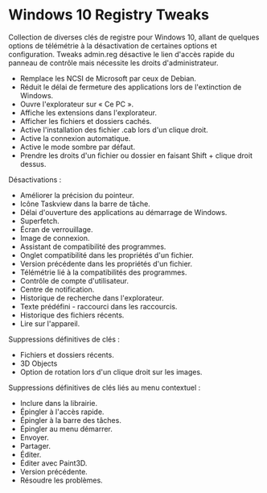 # Windows 10 Registry Tweaks
Collection de diverses clés de registre pour Windows 10, allant de quelques options de télémétrie à la désactivation de certaines options et configuration. Tweaks admin.reg désactive le lien d'accès rapide du panneau de contrôle mais nécessite les droits d'administrateur.

- Remplace les NCSI de Microsoft par ceux de Debian.
- Réduit le délai de fermeture des applications lors de l'extinction de Windows.
- Ouvre l'explorateur sur « Ce PC ».
- Affiche les extensions dans l'explorateur.
- Afficher les fichiers et dossiers cachés.
- Active l'installation des fichier .cab lors d'un clique droit.
- Active la connexion automatique.
- Active le mode sombre par défaut.
- Prendre les droits d'un fichier ou dossier en faisant Shift + clique droit dessus.

Désactivations :
- Améliorer la précision du pointeur.
- Icône Taskview dans la barre de tâche.
- Délai d'ouverture des applications au démarrage de Windows.
- Superfetch.
- Écran de verrouillage.
- Image de connexion.
- Assistant de compatibilité des programmes.
- Onglet compatibilité dans les propriétés d'un fichier.
- Version précédente dans les propriétés d'un fichier.
- Télémétrie lié à la compatibilités des programmes.
- Contrôle de compte d'utilisateur.
- Centre de notification.
- Historique de recherche dans l'explorateur.
- Texte prédéfini - raccourci dans les raccourcis.
- Historique des fichiers récents.
- Lire sur l'appareil.

Suppressions définitives de clés :
- Fichiers et dossiers récents.
- 3D Objects
- Option de rotation lors d'un clique droit sur les images.

Suppressions définitives de clés liés au menu contextuel :
- Inclure dans la librairie.
- Épingler à l'accès rapide.
- Épingler à la barre des tâches.
- Épingler au menu démarrer.
- Envoyer.
- Partager.
- Éditer.
- Éditer avec Paint3D.
- Version précédente.
- Résoudre les problèmes.
